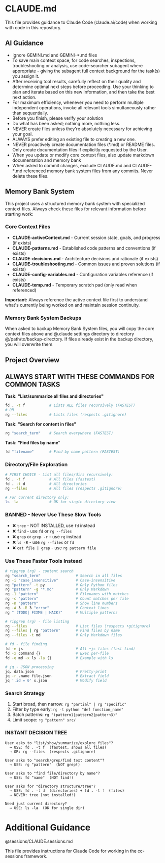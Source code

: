 # CLAUDE.md

This file provides guidance to Claude Code (claude.ai/code) when working with code in this repository.

## AI Guidance

* Ignore GEMINI.md and GEMINI-*.md files
* To save main context space, for code searches, inspections, troubleshooting or analysis, use code-searcher subagent where appropriate - giving the subagent full context background for the task(s) you assign it.
* After receiving tool results, carefully reflect on their quality and determine optimal next steps before proceeding. Use your thinking to plan and iterate based on this new information, and then take the best next action.
* For maximum efficiency, whenever you need to perform multiple independent operations, invoke all relevant tools simultaneously rather than sequentially.
* Before you finish, please verify your solution
* Do what has been asked; nothing more, nothing less.
* NEVER create files unless they're absolutely necessary for achieving your goal.
* ALWAYS prefer editing an existing file to creating a new one.
* NEVER proactively create documentation files (*.md) or README files. Only create documentation files if explicitly requested by the User.
* When you update or modify core context files, also update markdown documentation and memory bank
* When asked to commit changes, exclude CLAUDE.md and CLAUDE-*.md referenced memory bank system files from any commits. Never delete these files.

## Memory Bank System

This project uses a structured memory bank system with specialized context files. Always check these files for relevant information before starting work:

### Core Context Files

* **CLAUDE-activeContext.md** - Current session state, goals, and progress (if exists)
* **CLAUDE-patterns.md** - Established code patterns and conventions (if exists)
* **CLAUDE-decisions.md** - Architecture decisions and rationale (if exists)
* **CLAUDE-troubleshooting.md** - Common issues and proven solutions (if exists)
* **CLAUDE-config-variables.md** - Configuration variables reference (if exists)
* **CLAUDE-temp.md** - Temporary scratch pad (only read when referenced)

**Important:** Always reference the active context file first to understand what's currently being worked on and maintain session continuity.

### Memory Bank System Backups

When asked to backup Memory Bank System files, you will copy the core context files above and @.claude settings directory to directory @/path/to/backup-directory. If files already exist in the backup directory, you will overwrite them.

## Project Overview



## ALWAYS START WITH THESE COMMANDS FOR COMMON TASKS

**Task: "List/summarize all files and directories"**

```bash
fd . -t f           # Lists ALL files recursively (FASTEST)
# OR
rg --files          # Lists files (respects .gitignore)
```

**Task: "Search for content in files"**

```bash
rg "search_term"    # Search everywhere (FASTEST)
```

**Task: "Find files by name"**

```bash
fd "filename"       # Find by name pattern (FASTEST)
```

### Directory/File Exploration

```bash
# FIRST CHOICE - List all files/dirs recursively:
fd . -t f           # All files (fastest)
fd . -t d           # All directories
rg --files          # All files (respects .gitignore)

# For current directory only:
ls -la              # OK for single directory view
```

### BANNED - Never Use These Slow Tools

* ❌ `tree` - NOT INSTALLED, use `fd` instead
* ❌ `find` - use `fd` or `rg --files`
* ❌ `grep` or `grep -r` - use `rg` instead
* ❌ `ls -R` - use `rg --files` or `fd`
* ❌ `cat file | grep` - use `rg pattern file`

### Use These Faster Tools Instead

```bash
# ripgrep (rg) - content search 
rg "search_term"                # Search in all files
rg -i "case_insensitive"        # Case-insensitive
rg "pattern" -t py              # Only Python files
rg "pattern" -g "*.md"          # Only Markdown
rg -1 "pattern"                 # Filenames with matches
rg -c "pattern"                 # Count matches per file
rg -n "pattern"                 # Show line numbers 
rg -A 3 -B 3 "error"            # Context lines
rg " (TODO| FIXME | HACK)"      # Multiple patterns

# ripgrep (rg) - file listing 
rg --files                      # List files (respects •gitignore)
rg --files | rg "pattern"       # Find files by name 
rg --files -t md                # Only Markdown files 

# fd - file finding 
fd -e js                        # All •js files (fast find) 
fd -x command {}                # Exec per-file 
fd -e md -x ls -la {}           # Example with ls 

# jq - JSON processing 
jq. data.json                   # Pretty-print 
jq -r .name file.json           # Extract field 
jq '.id = 0' x.json             # Modify field
```

### Search Strategy

1. Start broad, then narrow: `rg "partial" | rg "specific"`
2. Filter by type early: `rg -t python "def function_name"`
3. Batch patterns: `rg "(pattern1|pattern2|pattern3)"`
4. Limit scope: `rg "pattern" src/`

### INSTANT DECISION TREE

```
User asks to "list/show/summarize/explore files"?
  → USE: fd . -t f  (fastest, shows all files)
  → OR: rg --files  (respects .gitignore)

User asks to "search/grep/find text content"?
  → USE: rg "pattern"  (NOT grep!)

User asks to "find file/directory by name"?
  → USE: fd "name"  (NOT find!)

User asks for "directory structure/tree"?
  → USE: fd . -t d  (directories) + fd . -t f  (files)
  → NEVER: tree (not installed!)

Need just current directory?
  → USE: ls -la  (OK for single dir)
```
# Additional Guidance

@sessions/CLAUDE.sessions.md

This file provides instructions for Claude Code for working in the cc-sessions framework.
